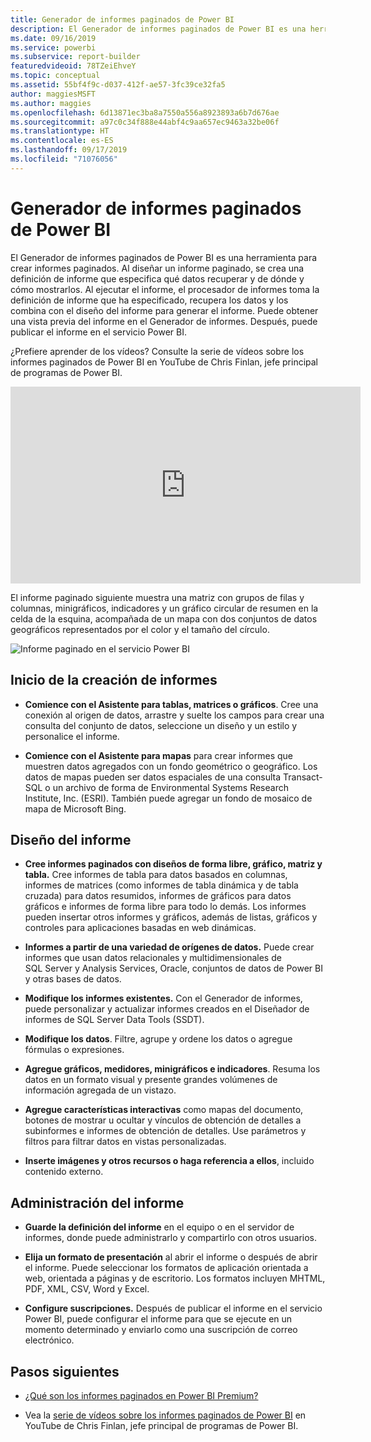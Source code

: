 ```yaml
---
title: Generador de informes paginados de Power BI
description: El Generador de informes paginados de Power BI es una herramienta para crear informes paginados.
ms.date: 09/16/2019
ms.service: powerbi
ms.subservice: report-builder
featuredvideoid: 78TZeiEhveY
ms.topic: conceptual
ms.assetid: 55bf4f9c-d037-412f-ae57-3fc39ce32fa5
author: maggiesMSFT
ms.author: maggies
ms.openlocfilehash: 6d13871ec3ba8a7550a556a8923893a6b7d676ae
ms.sourcegitcommit: a97c0c34f888e44abf4c9aa657ec9463a32be06f
ms.translationtype: HT
ms.contentlocale: es-ES
ms.lasthandoff: 09/17/2019
ms.locfileid: "71076056"
---
```

# <a name="power-bi-paginated-report-builder"></a>Generador de informes paginados de Power BI

 El Generador de informes paginados de Power BI es una herramienta para crear informes paginados.  Al diseñar un informe paginado, se crea una definición de informe que especifica qué datos recuperar y de dónde y cómo mostrarlos. Al ejecutar el informe, el procesador de informes toma la definición de informe que ha especificado, recupera los datos y los combina con el diseño del informe para generar el informe. Puede obtener una vista previa del informe en el Generador de informes. Después, puede publicar el informe en el servicio Power BI.

¿Prefiere aprender de los vídeos? Consulte la serie de vídeos sobre los informes paginados de Power BI en YouTube de Chris Finlan, jefe principal de programas de Power BI.

<iframe width="560" height="315" src="https://www.youtube.com/embed/78TZeiEhveY?list=PLx7LcKtN_gq-JVzM6L8xNNxX7kts-KflJ" frameborder="0" allowfullscreen></iframe>

El informe paginado siguiente muestra una matriz con grupos de filas y columnas, minigráficos, indicadores y un gráfico circular de resumen en la celda de la esquina, acompañada de un mapa con dos conjuntos de datos geográficos representados por el color y el tamaño del círculo.  

![Informe paginado en el servicio Power BI](media/report-builder-power-bi/report-builder-get-started-paginated-report.png)

##  <a name="JumpStartReptCreation"></a> Inicio de la creación de informes  
 
-   **Comience con el Asistente para tablas, matrices o gráficos**. Cree una conexión al origen de datos, arrastre y suelte los campos para crear una consulta del conjunto de datos, seleccione un diseño y un estilo y personalice el informe.  
  
-   **Comience con el Asistente para mapas** para crear informes que muestren datos agregados con un fondo geométrico o geográfico. Los datos de mapas pueden ser datos espaciales de una consulta Transact-SQL o un archivo de forma de Environmental Systems Research Institute, Inc. (ESRI). También puede agregar un fondo de mosaico de mapa de Microsoft Bing.  

##  <a name="DesignRept"></a> Diseño del informe  
  
-   **Cree informes paginados con diseños de forma libre, gráfico, matriz y tabla.** Cree informes de tabla para datos basados en columnas, informes de matrices (como informes de tabla dinámica y de tabla cruzada) para datos resumidos, informes de gráficos para datos gráficos e informes de forma libre para todo lo demás. Los informes pueden insertar otros informes y gráficos, además de listas, gráficos y controles para aplicaciones basadas en web dinámicas.  
  
-   **Informes a partir de una variedad de orígenes de datos.** Puede crear informes que usan datos relacionales y multidimensionales de SQL Server y Analysis Services, Oracle, conjuntos de datos de Power BI y otras bases de datos.  
  
-   **Modifique los informes existentes.** Con el Generador de informes, puede personalizar y actualizar informes creados en el Diseñador de informes de SQL Server Data Tools (SSDT).  
  
-   **Modifique los datos**. Filtre, agrupe y ordene los datos o agregue fórmulas o expresiones.  

-   **Agregue gráficos, medidores, minigráficos e indicadores**. Resuma los datos en un formato visual y presente grandes volúmenes de información agregada de un vistazo.  
  
-   **Agregue características interactivas** como mapas del documento, botones de mostrar u ocultar y vínculos de obtención de detalles a subinformes e informes de obtención de detalles. Use parámetros y filtros para filtrar datos en vistas personalizadas.  
  
-   **Inserte imágenes y otros recursos o haga referencia a ellos**, incluido contenido externo.  
  
##  <a name="ManageRpt"></a> Administración del informe  
  
-   **Guarde la definición del informe** en el equipo o en el servidor de informes, donde puede administrarlo y compartirlo con otros usuarios.  
  
-   **Elija un formato de presentación** al abrir el informe o después de abrir el informe. Puede seleccionar los formatos de aplicación orientada a web, orientada a páginas y de escritorio. Los formatos incluyen MHTML, PDF, XML, CSV, Word y Excel.  
  
-   **Configure suscripciones.** Después de publicar el informe en el servicio Power BI, puede configurar el informe para que se ejecute en un momento determinado y enviarlo como una suscripción de correo electrónico.  

## <a name="next-steps"></a>Pasos siguientes

- [¿Qué son los informes paginados en Power BI Premium?](paginated-reports-report-builder-power-bi.md)

- Vea la [serie de vídeos sobre los informes paginados de Power BI](https://www.youtube.com/watch?v=78TZeiEhveY&list=PLx7LcKtN_gq-JVzM6L8xNNxX7kts-KflJ) en YouTube de Chris Finlan, jefe principal de programas de Power BI.